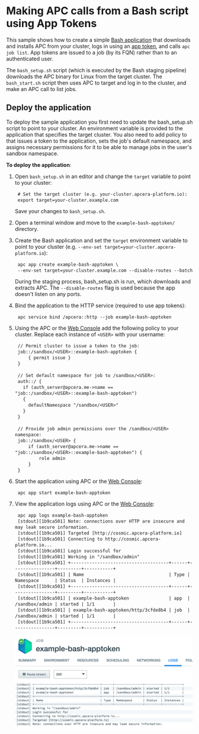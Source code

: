 # Making APC calls from a Bash script using App Tokens

This sample shows how to create a simple [Bash application](http://docs.apcera.com/packages/staging/#bash) that downloads and installs APC from your cluster, logs in using an [app token](http://docs.apcera.com/jobs/app-token/), and calls `apc job list`. App tokens are issued to a job (by its FQN) rather than to an authenticated user.

The `bash_setup.sh` script (which is executed by the Bash staging pipeline) downloads the APC binary for Linux from the target cluster. The `bash_start.sh` script then uses APC to target and log in to the cluster, and make an APC call to list jobs.

## Deploy the application

To deploy the sample application you first need to update the bash_setup.sh script to point to your cluster. An environment variable is provided to the application that specifies the target cluster. You also need to add policy to that issues a token to the application, sets the job's default namespace, and assigns necessary permissions for it to be able to manage jobs in the user's sandbox namespace.

**To deploy the application**:

1. Open `bash_setup.sh` in an editor and change the `target` variable to point to your cluster:
    
        # Set the target cluster (e.g. your-cluster.apcera-platform.io):
        export target=your-cluster.example.com
    
    Save your changes to `bash_setup.sh`.   
    
3. Open a terminal window and move to the `example-bash-apptoken/` directory.
4. Create the Bash application  and set the `target` environment variable to point to your cluster (e.g. `--env-set target=your-cluster.apcera-platform.io`):
    
        apc app create example-bash-apptoken \
        --env-set target=your-cluster.example.com --disable-routes --batch
        
    
    During the staging process, bash_setup.sh is run, which downloads and extracts APC. The `--disable-routes` flag is used because the app doesn't listen on any ports.

3. Bind the application to the HTTP service (required to use app tokens):
    
        apc service bind /apcera::http --job example-bash-apptoken

4. Using the APC or the [Web Console](https://docs.apcera.com/quickstart/console_tasks/#policy-editor) add the following policy to your cluster. Replace each instance of `<USER>` with your username:
        
        // Permit cluster to issue a token to the job:
        job::/sandbox/<USER>::example-bash-apptoken {
            { permit issue }
        }

        // Set default namespace for job to /sandbox/<USER>:
        auth::/ {
          if (auth_server@apcera.me->name == "job::/sandbox/<USER>::example-bash-apptoken")
          {
            defaultNamespace "/sandbox/<USER>"
          }
        }

        // Provide job admin permissions over the /sandbox/<USER> namespace:
        job::/sandbox/<USER> {
            if (auth_server@apcera.me->name == "job::/sandbox/<USER>::example-bash-apptoken") {
                role admin
            }
        }


5. Start the application using APC or the [Web Console](https://docs.apcera.com/quickstart/console_tasks/#starting-and-stopping-jobs):
   
        apc app start example-bash-apptoken

6. View the application logs using APC or the [Web Console](https://docs.apcera.com/quickstart/console_tasks/#tailing-job-logs):

        apc app logs example-bash-apptoken
        [stdout][1b9ca501] Note: connections over HTTP are insecure and may leak secure information.
        [stdout][1b9ca501] Targeted [http://cosmic.apcera-platform.io]
        [stdout][1b9ca501] Connecting to http://cosmic.apcera-platform.io...
        [stdout][1b9ca501] Login successful for 
        [stdout][1b9ca501] Working in "/sandbox/admin"
        [stdout][1b9ca501] +-------------------------------------+------+----------------+---------+-----------+
        [stdout][1b9ca501] | Name                                | Type | Namespace      | Status  | Instances |
        [stdout][1b9ca501] +-------------------------------------+------+----------------+---------+-----------+
        [stdout][1b9ca501] | example-bash-apptoken               | app  | /sandbox/admin | started | 1/1       |
        [stdout][1b9ca501] | example-bash-apptoken/http/3cfde8b4 | job  | /sandbox/admin | started | 1/1       |
        [stdout][1b9ca501] +-------------------------------------+------+----------------+---------+-----------+ 
        
    ![Alt text](logs.png "Optional title")
